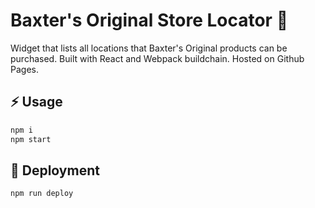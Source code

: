 # Baxter's Original Store Locator 📍

Widget that lists all locations that Baxter's Original products can be purchased. Built with React and Webpack buildchain. Hosted on Github Pages.

## ⚡️ Usage

```bash
npm i
npm start
```

## 🚀 Deployment

```bash
npm run deploy
```
